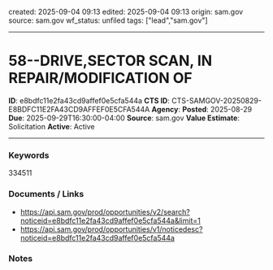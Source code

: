 created: 2025-09-04 09:13
edited: 2025-09-04 09:13
origin: sam.gov
source: sam.gov
wf_status: unfiled
tags: ["lead","sam.gov"]

---

# 58--DRIVE,SECTOR SCAN, IN REPAIR/MODIFICATION OF

**ID**: e8bdfc11e2fa43cd9affef0e5cfa544a
**CTS ID**: CTS-SAMGOV-20250829-E8BDFC11E2FA43CD9AFFEF0E5CFA544A
**Agency**: 
**Posted**: 2025-08-29
**Due**: 2025-09-29T16:30:00-04:00
**Source**: sam.gov
**Value Estimate**: Solicitation
**Active**: Active

---

### Keywords
334511

### Documents / Links
- <https://api.sam.gov/prod/opportunities/v2/search?noticeid=e8bdfc11e2fa43cd9affef0e5cfa544a&limit=1>
- <https://api.sam.gov/prod/opportunities/v1/noticedesc?noticeid=e8bdfc11e2fa43cd9affef0e5cfa544a>

### Notes

